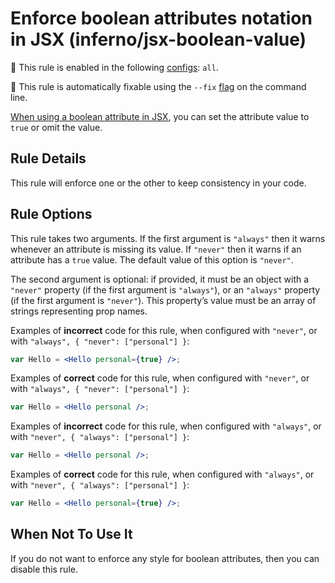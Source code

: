 # Enforce boolean attributes notation in JSX (inferno/jsx-boolean-value)

💼 This rule is enabled in the following [configs](https://github.com/infernojs/eslint-plugin-inferno#shareable-configurations): `all`.

🔧 This rule is automatically fixable using the `--fix` [flag](https://eslint.org/docs/latest/user-guide/command-line-interface#--fix) on the command line.

[When using a boolean attribute in JSX](https://facebook.github.io/react/docs/jsx-in-depth.html#boolean-attributes), you can set the attribute value to `true` or omit the value.

## Rule Details

This rule will enforce one or the other to keep consistency in your code.

## Rule Options

This rule takes two arguments. If the first argument is `"always"` then it warns whenever an attribute is missing its value. If `"never"` then it warns if an attribute has a `true` value. The default value of this option is `"never"`.

The second argument is optional: if provided, it must be an object with a `"never"` property (if the first argument is `"always"`), or an `"always"` property (if the first argument is `"never"`). This property’s value must be an array of strings representing prop names.

Examples of **incorrect** code for this rule, when configured with `"never"`, or with `"always", { "never": ["personal"] }`:

```jsx
var Hello = <Hello personal={true} />;
```

Examples of **correct** code for this rule, when configured with `"never"`, or with `"always", { "never": ["personal"] }`:

```jsx
var Hello = <Hello personal />;
```

Examples of **incorrect** code for this rule, when configured with `"always"`, or with `"never", { "always": ["personal"] }`:

```jsx
var Hello = <Hello personal />;
```

Examples of **correct** code for this rule, when configured with `"always"`, or with `"never", { "always": ["personal"] }`:

```jsx
var Hello = <Hello personal={true} />;
```

## When Not To Use It

If you do not want to enforce any style for boolean attributes, then you can disable this rule.
